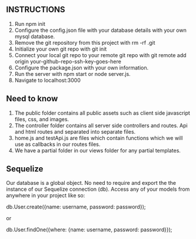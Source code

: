 ## INSTRUCTIONS ##
1. Run npm init
2. Configure the config.json file with your database details with your own mysql database.
3. Remove the git repository from this project with rm -rf .git
4. Initialize your own git repo with git init
5. Connect your local git repo to your remote git repo with git remote add origin your-github-repo-ssh-key-goes-here
6. Configure the package.json with your own information.
7. Run the server with npm start or node server.js.
8. Navigate to localhost:3000

## Need to know ##
1. The public folder contains all public assets such as client side javascript files, css, and images.
2. The controller folder contains all server side controllers and routes. Api and html routes and separated into separate files.
3. home.js and testApi.js are files which contain functions which we will use as callbacks in our routes files.
4. We have a partial folder in our views folder for any partial templates.

## Sequelize
Our database is a global object. No need to require and export the the instance of our Sequelize connection (db). Access any of your models from anywhere in your project like so:

db.User.create({name: username, password: password});

or

db.User.findOne({where: {name: username, password: password}});

